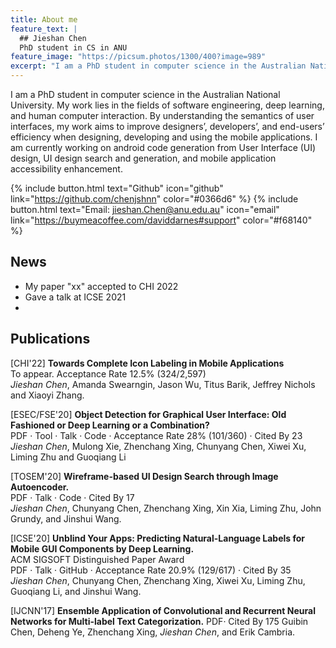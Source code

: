```yaml
---
title: About me
feature_text: |
  ## Jieshan Chen
  PhD student in CS in ANU
feature_image: "https://picsum.photos/1300/400?image=989"
excerpt: "I am a PhD student in computer science in the Australian National University. My work lies in the fields of software engineering, deep learning, and human computer interaction. By understanding the semantics of user interfaces, my work aims to improve designers’, developers’, and end-users’ efficiency when designing, developing and using the mobile applications. I am currently working on android code generation from User Interface (UI) design, UI design search and generation, and mobile application accessibility enhancement."
---
```


I am a PhD student in computer science in the Australian National University. My work lies in the fields of software engineering, deep learning, and human computer interaction. By understanding the semantics of user interfaces, my work aims to improve designers’, developers’, and end-users’ efficiency when designing, developing and using the mobile applications. I am currently working on android code generation from User Interface (UI) design, UI design search and generation, and mobile application accessibility enhancement.

{% include button.html text="Github" icon="github" link="https://github.com/chenjshnn" color="#0366d6" %} {% include button.html text="Email: jieshan.Chen@anu.edu.au" icon="email" link="https://buymeacoffee.com/daviddarnes#support" color="#f68140" %} 

## News

- My paper "xx" accepted to CHI 2022
- Gave a talk at ICSE 2021
- 


## Publications

[CHI'22] **Towards Complete Icon Labeling in Mobile Applications** <br />
To appear. Acceptance Rate 12.5% (324/2,597)  <br />
*Jieshan Chen*, Amanda Swearngin, Jason Wu, Titus Barik, Jeffrey Nichols and Xiaoyi Zhang.

[ESEC/FSE'20] **Object Detection for Graphical User Interface: Old Fashioned or Deep Learning or a Combination?** <br />
PDF · Tool · Talk · Code · Acceptance Rate 28% (101/360) · Cited By 23 <br />
*Jieshan Chen*, Mulong Xie, Zhenchang Xing, Chunyang Chen, Xiwei Xu, Liming Zhu and Guoqiang Li

[TOSEM'20] **Wireframe-based UI Design Search through Image Autoencoder.** <br />
PDF · Talk · Code · Cited By 17 <br />
*Jieshan Chen*, Chunyang Chen, Zhenchang Xing, Xin Xia, Liming Zhu, John Grundy, and Jinshui Wang.


[ICSE'20] **Unblind Your Apps: Predicting Natural-Language Labels for Mobile GUI Components by Deep Learning.** <br />
ACM SIGSOFT Distinguished Paper Award <br />
PDF · Talk · GitHub · Acceptance Rate 20.9% (129/617) · Cited By 35 <br />
*Jieshan Chen*, Chunyang Chen, Zhenchang Xing, Xiwei Xu, Liming Zhu, Guoqiang Li, and Jinshui Wang.


[IJCNN'17] **Ensemble Application of Convolutional and Recurrent Neural Networks for Multi-label Text Categorization.**
PDF· Cited By 175
Guibin Chen, Deheng Ye, Zhenchang Xing, *Jieshan Chen*, and Erik Cambria.


